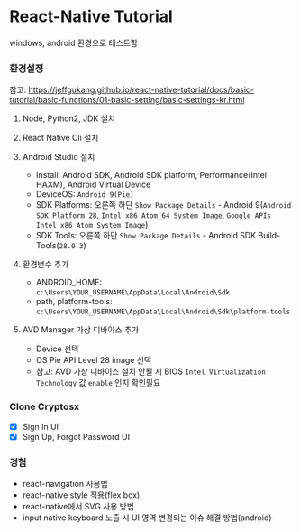 # React-Native Tutorial

windows, android 환경으로 테스트함

### 환경설정

참고: https://jeffgukang.github.io/react-native-tutorial/docs/basic-tutorial/basic-functions/01-basic-setting/basic-settings-kr.html

1. Node, Python2, JDK 설치
2. React Native Cli 설치
3. Android Studio 설치
   - Install: Android SDK, Android SDK platform, Performance(Intel HAXM), Android Virtual Device
   - DeviceOS: `Android 9(Pie)`
   - SDK Platforms: 오른쪽 하단 `Show Package Details` - Android 9(`Android SDK Platform 28`, `Intel x86 Atom_64 System Image`, `Google APIs Intel x86 Atom System Image`)
   - SDK Tools: 오른쪽 하단 `Show Package Details` - Android SDK Build-Tools(`28.0.3`)
4. 환경변수 추가
   - ANDROID_HOME: `c:\Users\YOUR_USERNAME\AppData\Local\Android\Sdk`
   - path, platform-tools: `c:\Users\YOUR_USERNAME\AppData\Local\Android\Sdk\platform-tools`
5. AVD Manager 가상 디바이스 추가

   - Device 선택
   - OS Pie API Level 28 image 선택
   - 참고: AVD 가상 디바이스 설치 안될 시 BIOS `Intel Virtualization Technology` 값 `enable` 인지 확인필요

### Clone Cryptosx

- [x] Sign In UI
- [x] Sign Up, Forgot Password UI

### 경험

- react-navigation 사용법
- react-native style 적용(flex box)
- react-native에서 SVG 사용 방법
- input native keyboard 노출 시 UI 영역 변경되는 이슈 해결 방법(android)
